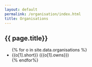 ```yaml
---
layout: default
permalink: /organisation/index.html
title: Organisations
---
```

<h2>{{ page.title}}</h2>


<ul>
{% for o in site.data.organisations %}
<li>{{o[1].short}} ({{o[1].owns}})</li>
{% endfor%}
</ul>
